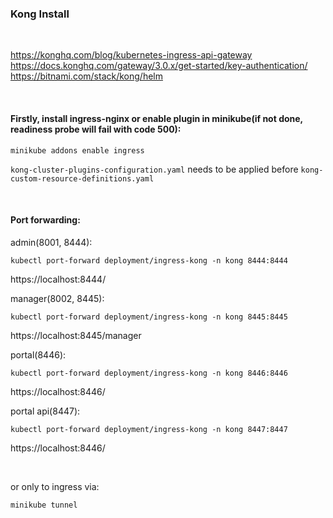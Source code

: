 ### Kong Install

<br>

https://konghq.com/blog/kubernetes-ingress-api-gateway
https://docs.konghq.com/gateway/3.0.x/get-started/key-authentication/
https://bitnami.com/stack/kong/helm

<br>

#### Firstly, install ingress-nginx or enable plugin in minikube(if not done, readiness probe will fail with code 500):
```
minikube addons enable ingress
```
`kong-cluster-plugins-configuration.yaml` needs to be applied before `kong-custom-resource-definitions.yaml`

<br>

#### Port forwarding:
admin(8001, 8444):
```
kubectl port-forward deployment/ingress-kong -n kong 8444:8444
```
https://localhost:8444/

manager(8002, 8445):
```
kubectl port-forward deployment/ingress-kong -n kong 8445:8445
```
https://localhost:8445/manager

portal(8446):
```
kubectl port-forward deployment/ingress-kong -n kong 8446:8446
```
https://localhost:8446/

portal api(8447):
```
kubectl port-forward deployment/ingress-kong -n kong 8447:8447
```
https://localhost:8446/

<br>

or only to ingress via:
```
minikube tunnel
```
